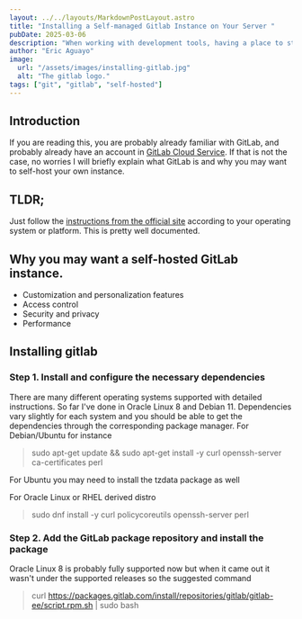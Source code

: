```yaml
---
layout: ../../layouts/MarkdownPostLayout.astro
title: "Installing a Self-managed Gitlab Instance on Your Server "
pubDate: 2025-03-06
description: "When working with development tools, having a place to store and manage your code is essential. While many cloud-based services are available, a self-hosted solution offers greater control over versioning and CI/CD pipelines. You can achieve this by setting up your own GitLab server, providing full ownership and customization of your repositories and workflows."
author: "Eric Aguayo"
image:
  url: "/assets/images/installing-gitlab.jpg"
  alt: "The gitlab logo."
tags: ["git", "gitlab", "self-hosted"]
---
```


## Introduction

If you are reading this, you are probably already familiar with GitLab, and probably already have an account in [GitLab Cloud Service](https://www.gitlab.com). If that is not the case, no worries I will briefly explain what GitLab is and why you may want to self-host your own instance.

## TLDR;

Just follow the [instructions from the official site](https://about.gitlab.com/install/) according to your operating system or platform. This is pretty well documented.

## Why you may want a self-hosted GitLab instance.

- Customization and personalization features
- Access control
- Security and privacy
- Performance

## Installing gitlab

### Step 1. Install and configure the necessary dependencies

There are many different operating systems supported with detailed instructions. So far I've done in Oracle Linux 8 and Debian 11. Dependencies vary slightly for each system and you should be able to get the dependencies through the corresponding package manager. For Debian/Ubuntu for instance

> sudo apt-get update && sudo apt-get install -y curl openssh-server ca-certificates perl

For Ubuntu you may need to install the tzdata package as well

For Oracle Linux or RHEL derived distro

> sudo dnf install -y curl policycoreutils openssh-server perl

### Step 2. Add the GitLab package repository and install the package

Oracle Linux 8 is probably fully supported now but when it came out it wasn't under the supported releases so the suggested command

> curl https://packages.gitlab.com/install/repositories/gitlab/gitlab-ee/script.rpm.sh | sudo bash
